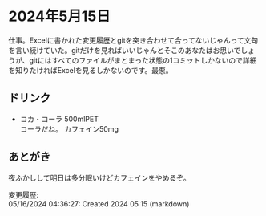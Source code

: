 # 2024年5月15日

仕事。Excelに書かれた変更履歴とgitを突き合わせて合ってないじゃんって文句を言い続けていた。gitだけを見ればいいじゃんとそこのあなたはお思いでしょうが、gitにはすべてのファイルがまとまった状態の1コミットしかないので詳細を知りたければExcelを見るしかないのです。最悪。

## ドリンク

- コカ・コーラ 500mlPET  
コーラだね。
カフェイン50mg

## あとがき

夜ふかしして明日は多分眠いけどカフェインをやめるぞ。

変更履歴:  
05/16/2024 04:36:27: Created 2024 05 15 (markdown)  
